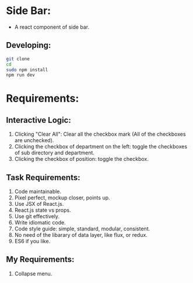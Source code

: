 # Side Bar: 
- A react component of side bar.

## Developing:
```bash
git clone
cd
sudo npm install
npm run dev
```

# Requirements:

## Interactive Logic:
1. Clicking "Clear All": Clear all the checkbox mark (All of the checkboxes are unchecked).
2. Clicking the checkbox of department on the left: toggle the checkboxes of sub directory and department.
3. Clicking the checkbox of position: toggle the checkbox.

## Task Requirements:
1. Code maintainable.
2. Pixel perfect, mockup closer, points up.
3. Use JSX of React.js.
4. React.js state vs props.
5. Use git effectively.
6. Write idiomatic code.
7. Code style guide: simple, standard, modular, consistent.
8. No need of the libarary of data layer, like flux, or redux.
9. ES6 if you like.

## My Requirements:
1. Collapse menu.
